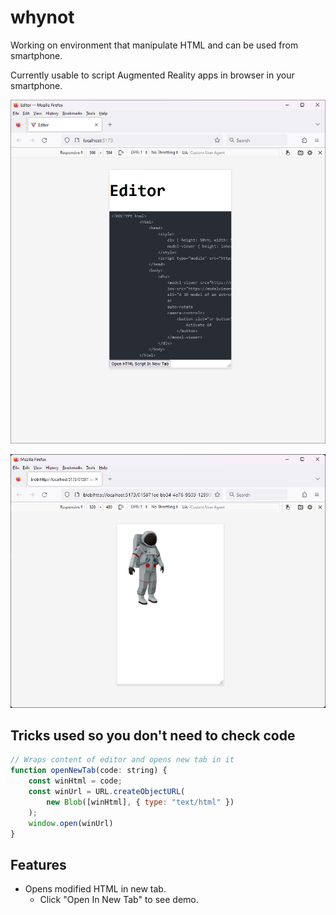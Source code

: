 # whynot

Working on environment that manipulate HTML and can be used from smartphone.

Currently usable to script Augmented Reality apps in browser in your smartphone.

![Image of editor](image-2.png)

![Image of output](image-1.png)

## Tricks used so you don't need to check code

```js
// Wraps content of editor and opens new tab in it
function openNewTab(code: string) {
    const winHtml = code;
    const winUrl = URL.createObjectURL(
        new Blob([winHtml], { type: "text/html" })
    );
    window.open(winUrl)
}
```

## Features

- Opens modified HTML in new tab. 
    - Click "Open In New Tab" to see demo.

